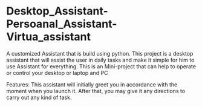 # Desktop_Assistant-Persoanal_Assistant-Virtua_assistant
A customized Assistant that is build using python.
This project is a desktop assistant that will assist the user in daily tasks and make it simple for him to use Assistant for everything.
This is an Mini-project that can help to operate or control your desktop or laptop and PC

Features:
This assistant will initially greet you in accordance with the moment when you launch it. After that, you may give it any directions to carry out any kind of task.














